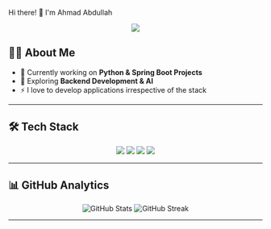 Hi there! 👋 I'm Ahmad Abdullah
 
<p align="center">
  <a href="https://www.ahmadabdullahdev.online/">
    <img src="https://img.shields.io/badge/Portfolio-000000?style=for-the-badge&logo=About.me&logoColor=white"/>
  </a>
</p>

## 👨‍💻 About Me  

- 🔭 Currently working on **Python & Spring Boot Projects**  
- 🌱 Exploring **Backend Development & AI**  
- ⚡ I love to develop applications irrespective of the stack  

---

## 🛠️ Tech Stack

<p align="center">
 
  <!-- Frontend -->
  <img src="https://img.shields.io/badge/Next.js-000000?style=for-the-badge&logo=nextdotjs&logoColor=white" />
  
  <!-- Backend -->
  <img src="https://img.shields.io/badge/Spring_Boot-6DB33F?style=for-the-badge&logo=springboot&logoColor=white" />
  <img src="https://img.shields.io/badge/Flask-000000?style=for-the-badge&logo=flask&logoColor=white" />
  
  <!-- Databases -->
  <img src="https://img.shields.io/badge/MongoDB-4EA94B?style=for-the-badge&logo=mongodb&logoColor=white" />
 
</p>

---

## 📊 GitHub Analytics

<p align="center">
  <img src="https://github-readme-stats.vercel.app/api?username=Ahmed949916&show_icons=true&theme=tokyonight" alt="GitHub Stats" />
  <img src="https://streak-stats.demolab.com?user=Ahmed949916&theme=highcontrast" alt="GitHub Streak" />
</p>

---
 
